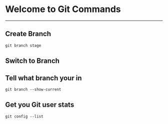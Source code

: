 # Welcome to Git Commands
---

## Create Branch

`git branch stage`

## Switch to Branch

## Tell what branch your in
`git branch --show-current`

## Get you Git user stats
`git config --list`
